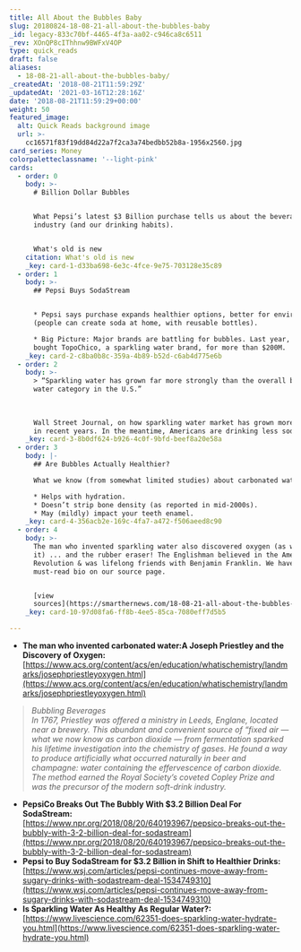```yaml
---
title: All About the Bubbles Baby
slug: 20180824-18-08-21-all-about-the-bubbles-baby
_id: legacy-833c70bf-4465-4f3a-aa02-c946ca8c6511
_rev: XOnQP8cIThhnw9BWFxV4OP
type: quick_reads
draft: false
aliases:
  - 18-08-21-all-about-the-bubbles-baby/
_createdAt: '2018-08-21T11:59:29Z'
_updatedAt: '2021-03-16T12:28:16Z'
date: '2018-08-21T11:59:29+00:00'
weight: 50
featured_image:
  alt: Quick Reads background image
  url: >-
    cc16571f83f19dd84d22a7f2ca3a74bedbb52b8a-1956x2560.jpg
card_series: Money
colorpaletteclassname: '--light-pink'
cards:
  - order: 0
    body: >-
      # Billion Dollar Bubbles


      What Pepsi’s latest $3 Billion purchase tells us about the beverage
      industry (and our drinking habits).


      What's old is new
    citation: What's old is new
    _key: card-1-d33ba698-6e3c-4fce-9e75-703128e35c89
  - order: 1
    body: >-
      ## Pepsi Buys SodaStream


      * Pepsi says purchase expands healthier options, better for environment
      (people can create soda at home, with reusable bottles).

      * Big Picture: Major brands are battling for bubbles. Last year, CocaCola
      bought TopoChico, a sparkling water brand, for more than $200M.
    _key: card-2-c8ba0b8c-359a-4b89-b52d-c6ab4d775e6b
  - order: 2
    body: >-
      > “Sparkling water has grown far more strongly than the overall bottled
      water category in the U.S.”  
        
        
        
      Wall Street Journal, on how sparkling water market has grown more than 30%
      in recent years. In the meantime, Americans are drinking less soda.
    _key: card-3-8b0df624-b926-4c0f-9bfd-beef8a20e58a
  - order: 3
    body: |-
      ## Are Bubbles Actually Healthier?

      What we know (from somewhat limited studies) about carbonated water:

      * Helps with hydration.
      * Doesn’t strip bone density (as reported in mid-2000s).
      * May (mildly) impact your teeth enamel.
    _key: card-4-356acb2e-169c-4fa7-a472-f506aeed8c90
  - order: 4
    body: >-
      The man who invented sparkling water also discovered oxygen (as we know
      it) ... and the rubber eraser! The Englishman believed in the American
      Revolution & was lifelong friends with Benjamin Franklin. We have his
      must-read bio on our source page.


      [view
      sources](https://smarthernews.com/18-08-21-all-about-the-bubbles-baby/)
    _key: card-10-97d08fa6-ff8b-4ee5-85ca-7080eff7d5b5

---
```

* **The man who invented carbonated water:A Joseph Priestley and the Discovery of Oxygen:**  
[https://www.acs.org/content/acs/en/education/whatischemistry/landmarks/josephpriestleyoxygen.html](https://www.acs.org/content/acs/en/education/whatischemistry/landmarks/josephpriestleyoxygen.html)

> _Bubbling Beverages_  
_In 1767, Priestley was offered a ministry in Leeds, Englane, located near a brewery. This abundant and convenient source of “fixed air — what we now know as carbon dioxide — from fermentation sparked his lifetime investigation into the chemistry of gases. He found a way to produce artificially what occurred naturally in beer and champagne: water containing the effervescence of carbon dioxide. The method earned the Royal Society’s coveted Copley Prize and was the precursor of the modern soft-drink industry._

* **PepsiCo Breaks Out The Bubbly With $3.2 Billion Deal For SodaStream:**  
[https://www.npr.org/2018/08/20/640193967/pepsico-breaks-out-the-bubbly-with-3-2-billion-deal-for-sodastream](https://www.npr.org/2018/08/20/640193967/pepsico-breaks-out-the-bubbly-with-3-2-billion-deal-for-sodastream)
* **Pepsi to Buy SodaStream for $3.2 Billion in Shift to Healthier Drinks:**  
[https://www.wsj.com/articles/pepsi-continues-move-away-from-sugary-drinks-with-sodastream-deal-1534749310](https://www.wsj.com/articles/pepsi-continues-move-away-from-sugary-drinks-with-sodastream-deal-1534749310)
* **Is Sparkling Water As Healthy As Regular Water?:**  
[https://www.livescience.com/62351-does-sparkling-water-hydrate-you.html](https://www.livescience.com/62351-does-sparkling-water-hydrate-you.html)